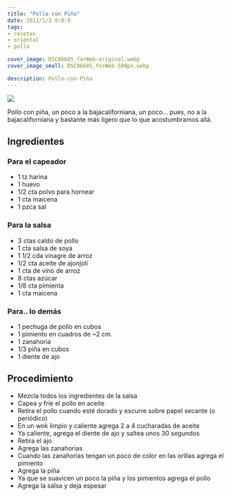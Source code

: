 ```yaml
---
title: "Pollo con Piña"
date: 2011/1/3 8:0:0
tags:
- recetas
- oriental
- pollo

cover_image: DSC06685_forWeb-original.webp
cover_image_small: DSC06685_forWeb-500px.webp

description: Pollo-con-Piña
---
```



[![](DSC06685_forWeb)](DSC06685_forWeb-original.webp)

Pollo con piña, un poco a la bajacaliforniana, un poco... pues, no a la bajacaliforniana y bastante más ligero que lo que acostumbramos allá.


## Ingredientes

### Para el capeador

*   1 tz harina
*   1 huevo
*   1/2 cta polvo para hornear
*   1 cta maicena
*   1 pzca sal



### Para la salsa

*   3 ctas caldo de pollo
*   1 cta salsa de soya
*   1 1/2 cda vinagre de arroz
*   1/2 cta aceite de ajonjolí
*   1 cta de vino de arroz
*   8 ctas azúcar
*   1/8 cta pimienta
*   1 cta maicena



### Para.. lo demás

*   1 pechuga de pollo en cubos
*   1 pimiento en cuadros de ~2 cm.
*   1 zanahoria
*   1/3 piña en cubos
*   1 diente de ajo



## Procedimiento

*   Mezcla todos los ingredientes de la salsa
*   Capea y fríe el pollo en aceite
*   Retira el pollo cuando esté dorado y escurre sobre papel secante (o periódico)
*   En un wok limpio y caliente agrega 2 a 4 cucharadas de aceite
*   Ya caliente, agrega el diente de ajo y saltea unos 30 segundos
*   Retira el ajo
*   Agrega las zanahorias
*   Cuando las zanahorias tengan un poco de color en las orillas agrega el pimiento
*   Agrega la piña
*   Ya que se suavicen un poco la piña y los pimientos agrega el pollo
*   Agrega la salsa y deja espesar
